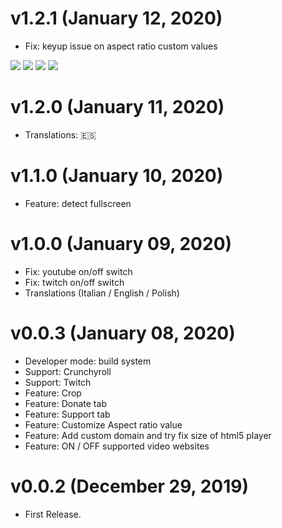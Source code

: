 # v1.2.1 (January 12, 2020)
* Fix: keyup issue on aspect ratio custom values

[![](https://img.shields.io/badge/donate-paypal-005EA6.svg)](https://www.paypal.me/ptkdev) [![](https://img.shields.io/badge/donate-patreon-F87668.svg)](https://www.patreon.com/ptkdev) [![](https://img.shields.io/badge/donate-sponsors-ea4aaa.svg)](https://github.com/sponsors/ptkdev/)  [![](https://img.shields.io/badge/donate-ko--fi-29abe0.svg)](https://ko-fi.com/ptkdev)


# v1.2.0 (January 11, 2020)
* Translations: 🇪🇸

# v1.1.0 (January 10, 2020)
* Feature: detect fullscreen

# v1.0.0 (January 09, 2020)
* Fix: youtube on/off switch
* Fix: twitch on/off switch
* Translations (Italian / English / Polish)

# v0.0.3 (January 08, 2020)
* Developer mode: build system
* Support: Crunchyroll
* Support: Twitch
* Feature: Crop
* Feature: Donate tab
* Feature: Support tab
* Feature: Customize Aspect ratio value
* Feature: Add custom domain and try fix size of html5 player
* Feature: ON / OFF supported video websites

# v0.0.2 (December 29, 2019)
* First Release.